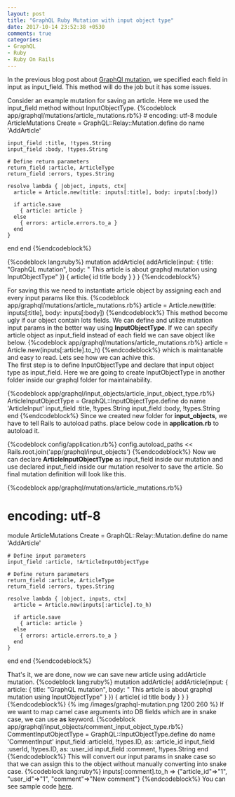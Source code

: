 ```yaml
---
layout: post
title: "GraphQL Ruby Mutation with input object type"
date: 2017-10-14 23:52:38 +0530
comments: true
categories:
- GraphQL
- Ruby
- Ruby On Rails
---
```


<div class='post'>
  <div dir="ltr" style="text-align: left;" trbidi="on">
  <p>In the previous blog post about <a href='https://tech.eshaiju.com/blog/2017/05/15/graphql-mutation-query-implementation-ruby-on-rails/'>GraphQl mutation</a>, we specified each field in input as input_field. This method will do the job but it has some issues.</p>
  Consider an example mutation for saving an article. Here we used the input_field method without InputObjectType.
{%codeblock app/graphql/mutations/article_mutations.rb%}
# encoding: utf-8
module ArticleMutations
  Create = GraphQL::Relay::Mutation.define do
    name 'AddArticle'

    input_field :title, !types.String
    input_field :body, !types.String

    # Define return parameters
    return_field :article, ArticleType
    return_field :errors, types.String

    resolve lambda { |object, inputs, ctx|
      article = Article.new(title: inputs[:title], body: inputs[:body])

      if article.save
        { article: article }
      else
        { errors: article.errors.to_a }
      end
    }
  end
end
{%endcodeblock%}

{%codeblock lang:ruby%}
mutation addArticle{
  addArticle(input: { title: "GraphQL mutation", body: " This article is about graphql mutation using  InputObjectType" })
  {
    article{
      id
      title
      body
    }
  }
}
{%endcodeblock%}

For saving this we need to instantiate article object by assigning each and every input params like this.
{%codeblock app/graphql/mutations/article_mutations.rb%}
article = Article.new(title: inputs[:title], body: inputs[:body])
{%endcodeblock%}
This method become ugly if our object contain lots fields.
We can define and utilize mutation input params in the better way using <strong>InputObjectType</strong>. If we can specify article object as input_field instead of each field we can save object like below.
{%codeblock app/graphql/mutations/article_mutations.rb%}
article = Article.new(inputs[:article].to_h)
{%endcodeblock%}
which is maintanable and easy to read.
Lets see how we can achive this.
<br/>
The first step is to define InputObjectType and declare that input object type as input_field. Here we are going to create InputObjectType in another folder inside our graphql folder for maintainability.

{%codeblock app/graphql/input_objects/article_input_object_type.rb%}
ArticleInputObjectType = GraphQL::InputObjectType.define do
  name 'ArticleInput'
  input_field :title, !types.String
  input_field :body, !types.String
end
{%endcodeblock%}
Since we created new folder for <strong>input_objects</strong>, we have to tell Rails to autoload paths. place below code in <strong>application.rb</strong> to autoload it.

{%codeblock config/application.rb%}
config.autoload_paths << Rails.root.join('app/graphql/input_objects')
{%endcodeblock%}
Now we can declare <strong>ArticleInputObjectType</strong> as input_field inside our mutation and use declared input_field inside our mutation resolver to save the article. So final mutation definition will look like this.

{%codeblock app/graphql/mutations/article_mutations.rb%}
# encoding: utf-8
module ArticleMutations
  Create = GraphQL::Relay::Mutation.define do
    name 'AddArticle'

    # Define input parameters
    input_field :article, !ArticleInputObjectType

    # Define return parameters
    return_field :article, ArticleType
    return_field :errors, types.String

    resolve lambda { |object, inputs, ctx|
      article = Article.new(inputs[:article].to_h)

      if article.save
        { article: article }
      else
        { errors: article.errors.to_a }
      end
    }
  end
end
{%endcodeblock%}

That's it, we are done, now we can save new article using addArticle mutation.
{%codeblock lang:ruby%}
mutation addArticle{
  addArticle(input: { article: { title: "GraphQL mutation", body: " This article is about graphql mutation using  InputObjectType" } })
  {
    article{
      id
      title
      body
    }
  }
}
{%endcodeblock%}
{% img /images/graphql-mutation.png 1200 260  %}
If we want to map camel case arguments into DB fields which are in snake case, we can use <strong>as</strong> keyword.
{%codeblock app/graphql/input_objects/comment_input_object_type.rb%}
CommentInputObjectType = GraphQL::InputObjectType.define do
  name 'CommentInput'
  input_field :articleId, !types.ID, as: :article_id
  input_field :userId, !types.ID, as: :user_id
  input_field :comment, !types.String
end
{%endcodeblock%}
This will convert our input params in snake case so that we can assign this to the object without manually converting into snake case.
{%codeblock lang:ruby%}
inputs[:comment].to_h
=> {"article_id"=>"1", "user_id"=>"1", "comment"=>"New comment"}
{%endcodeblock%}
You can see sample code <a href="https://github.com/eshaiju/graphql-ruby-sample">here</a>.
  </div>
</div>
